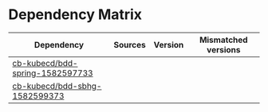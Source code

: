 # Dependency Matrix

Dependency | Sources | Version | Mismatched versions
---------- | ------- | ------- | -------------------
[cb-kubecd/bdd-spring-1582597733](https://github.com/cb-kubecd/bdd-spring-1582597733.git) |  | []() | 
[cb-kubecd/bdd-sbhg-1582599373](https://github.com/cb-kubecd/bdd-sbhg-1582599373.git) |  | []() | 
